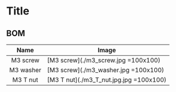# Title

## BOM
| Name | Image |
| :---: | --- |
| M3 screw | [M3 screw](./m3_screw.jpg =100x100) | 
| M3 washer | [M3 screw](./m3_washer.jpg =100x100) | 
| M3 T nut | [M3 T nut](./m3_T_nut.jpg.jpg =100x100) | 

